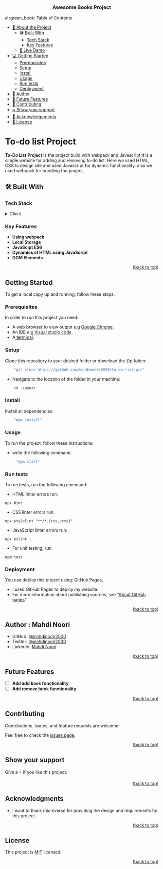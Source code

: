 <a name="readme-top"></a>

<div align="center">
  <h3><b>Awesome Books Project</b></h3>
</div>
# :green_book: Table of Contents

- [:book: About the Project](#about-project)
  - [🛠 Built With](#built-with)
    - [Tech Stack](#tech-stack)
    - [Key Features](#key-features)
  - [:rocket: Live Demo](#live-demo)
- [:computer: Getting Started](#getting-started)
  - [Prerequisites](#prerequisites)
  - [Setup](#setup)
  - [Install](#install)
  - [Usage](#usage)
  - [Run tests](#run-tests)
  - [Deployment](#deployment)
- [:bust_in_silhouette: Author](#author)
- [:telescope: Future Features](#future-features)
- [:handshake: Contributing](#contributing)
- [:star:️ Show your support](#support)
- [:pray: Acknowledgements](#acknowledgements)
- [:memo: License](#license)

# To-do list Project <a name="To-Do List Project"></a>

**To-Do List Project** is the  project build with webpack and Javascript.It is a simple website for adding and removing to-do list. Here we used HTML, CSS to design site and used Javascript for dynamic functionality. also we used webpack for bundling the project.

## 🛠 Built With <a name="built-with"></a>

### Tech Stack <a name="tech-stack"></a>

<details>
  <summary>Client</summary>
  <ul>
    <li><a href="https://developer.mozilla.org/en-US/docs/Web/HTML">HTML</a></li>
    <li><a href="https://developer.mozilla.org/en-US/docs/Web/CSS">CSS</a></li>
    <li><a href="https://developer.mozilla.org/en-US/docs/Learn/JavaScript/Client-side_web_APIs/Manipulating_documents">DOM</a></li>
    <li><a href="https://developer.mozilla.org/en-US/docs/Web/JavaScript/Reference/Global_Objects/Object">Webpack</a></li>
    <li><a href="https://css-tricks.com/snippets/css/a-guide-to-flexbox/">FlexBox</a></li>
    <li><a href="https://mozilla.github.io/addons-linter/">Linters</a></li>
  </ul>
</details>

### Key Features <a name="key-features"></a>

- **Using webpack**
- **Local Storage**
- **JavaScipt ES6**
- **Dynamics of HTML using JavaScript**
- **DOM Elements**

<p align="right">(<a href="#readme-top">back to top</a>)</p>

<!-- LIVE DEMO -->


## Getting Started <a name="getting-started"></a>

To get a local copy up and running, follow these steps.

### Prerequisites

In order to run this project you need:

- A web browser to view output e.g [Google Chrome](https://www.google.com/chrome/).
- An IDE e.g [Visual studio code](https://code.visualstudio.com/).
- A[ terminal](https://code.visualstudio.com/docs/terminal/basics).

### Setup

Clone this repository to your desired folder or download the Zip folder:

```sh
    "git clone https://github.com/mahdinoori2000/to-do-list.git"
```

- Navigate to the location of the folder in your machine:

```sh
    cd ./user/
```

### Install

Install all dependencies:

```sh
    "npm install"
```

### Usage

To run the project, follow these instructions:

- write the following command.

```sh
     "npm start"
```

### Run tests

To run tests, run the following command:

- HTML linter errors run:

```
npx hint .
```

- CSS linter errors run:

```
npx stylelint "**/*.{css,scss}"
```

- JavaScript linter errors run:

```
npx eslint .
```

- For unit testing, run:

```
npm test
```

### Deployment <a name="deployment"></a>

You can deploy this project using: GitHub Pages,

- I used GitHub Pages to deploy my website.
- For more information about publishing sources, see "[About GitHub pages](https://docs.github.com/en/pages/getting-started-with-github-pages/about-github-pages#publishing-sources-for-github-pages-sites)".

<p align="right">(<a href="#readme-top">back to top</a>)</p>


## Author : Mahdi Noori
<!-- @import "[TOC]" {cmd="toc" depthFrom=1 depthTo=6 orderedList=false} -->
<a name="Mahdi Noori"></a>

- GitHub: [@mahdinoori2000](https://github.com/mahdinoori2000)
- Twitter: [@mahdinoori2000](https://twitter.com/mahdinoori2000)
- LinkedIn: [Mahdi Noori](https://www.linkedin.com/in/mahdi-noori-4b4370270/)

<p align="right">(<a href="#readme-top">back to top</a>)</p>

## Future Features <a name="future-features"></a>

- [ ] **Add add book functionality**
- [ ] **Add remove book functionality**

<p align="right">(<a href="#readme-top">back to top</a>)</p>

## Contributing <a name="contributing"></a>

Contributions, issues, and feature requests are welcome!

Feel free to check the [issues page](../../issues/).

<p align="right">(<a href="#readme-top">back to top</a>)</p>

## Show your support <a name="support"></a>

Give a ⭐ if you like this project.

<p align="right">(<a href="#readme-top">back to top</a>)</p>

## Acknowledgments <a name="acknowledgements"></a>

- I want to thank microverse for providing the design and requirements for this project.

<p align="right">(<a href="#readme-top">back to top</a>)</p>

## License <a name="license"></a>

This project is [MIT](./MIT.md) licensed.

<p align="right">(<a href="#readme-top">back to top</a>)</p>
